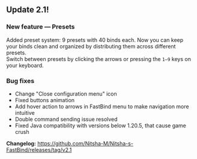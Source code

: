 ## Update 2.1!
### New feature — Presets
Added preset system: 9 presets with 40 binds each. Now you can keep your binds clean and organized by distributing them across different presets.<br>
Switch between presets by clicking the arrows or pressing the `1–9` keys on your keyboard.

### Bug fixes
* Change "Close configuration menu" icon
* Fixed buttons animation
* Add hover action to arrows in FastBind menu to make navigation more intuitive
* Double command sending issue resolved
* Fixed Java compatibility with versions below 1.20.5, that cause game crush

**Сhangelog:** https://github.com/Nitsha-M/Nitsha-s-FastBind/releases/tag/v2.1